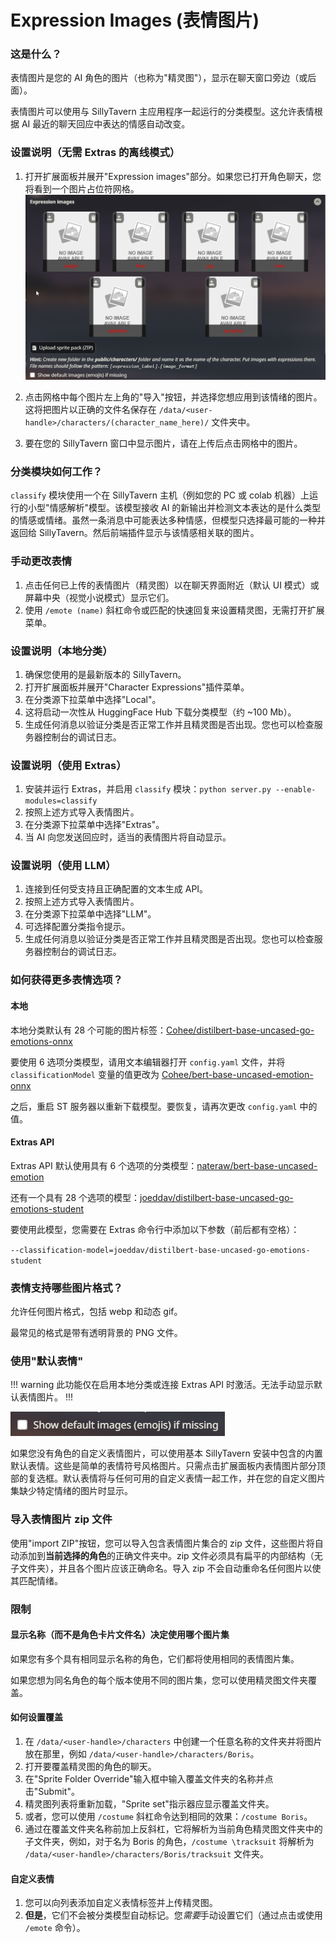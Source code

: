 # Expression Images (表情图片)

### 这是什么？

表情图片是您的 AI 角色的图片（也称为"精灵图"），显示在聊天窗口旁边（或后面）。

表情图片可以使用与 SillyTavern 主应用程序一起运行的分类模型。这允许表情根据 AI 最近的聊天回应中表达的情感自动改变。

### 设置说明（无需 Extras 的离线模式）

1. 打开扩展面板并展开"Expression images"部分。如果您已打开角色聊天，您将看到一个图片占位符网格。
![表情抽屉](/static/extensions/expression-drawer.png)

2. 点击网格中每个图片左上角的"导入"按钮，并选择您想应用到该情绪的图片。这将把图片以正确的文件名保存在 `/data/<user-handle>/characters/(character_name_here)/` 文件夹中。

3. 要在您的 SillyTavern 窗口中显示图片，请在上传后点击网格中的图片。

### 分类模块如何工作？

`classify` 模块使用一个在 SillyTavern 主机（例如您的 PC 或 colab 机器）上运行的小型"情感解析"模型。该模型接收 AI 的新输出并检测文本表达的是什么类型的情感或情绪。虽然一条消息中可能表达多种情感，但模型只选择最可能的一种并返回给 SillyTavern。然后前端插件显示与该情感相关联的图片。

### 手动更改表情

1. 点击任何已上传的表情图片（精灵图）以在聊天界面附近（默认 UI 模式）或屏幕中央（视觉小说模式）显示它们。
2. 使用 `/emote (name)` 斜杠命令或匹配的快速回复来设置精灵图，无需打开扩展菜单。

### 设置说明（本地分类）

1. 确保您使用的是最新版本的 SillyTavern。
2. 打开扩展面板并展开"Character Expressions"插件菜单。
3. 在分类源下拉菜单中选择"Local"。
4. 这将启动一次性从 HuggingFace Hub 下载分类模型（约 ~100 Mb）。
5. 生成任何消息以验证分类是否正常工作并且精灵图是否出现。您也可以检查服务器控制台的调试日志。

### 设置说明（使用 Extras）

1. 安装并运行 Extras，并启用 `classify` 模块：`python server.py --enable-modules=classify`
2. 按照上述方式导入表情图片。
3. 在分类源下拉菜单中选择"Extras"。
4. 当 AI 向您发送回应时，适当的表情图片将自动显示。

### 设置说明（使用 LLM）

1. 连接到任何受支持且正确配置的文本生成 API。
2. 按照上述方式导入表情图片。
3. 在分类源下拉菜单中选择"LLM"。
4. 可选择配置分类指令提示。
5. 生成任何消息以验证分类是否正常工作并且精灵图是否出现。您也可以检查服务器控制台的调试日志。

### 如何获得更多表情选项？

#### 本地

本地分类默认有 28 个可能的图片标签：[Cohee/distilbert-base-uncased-go-emotions-onnx](https://huggingface.co/Cohee/distilbert-base-uncased-go-emotions-onnx)

要使用 6 选项分类模型，请用文本编辑器打开 `config.yaml` 文件，并将 `classificationModel` 变量的值更改为 [Cohee/bert-base-uncased-emotion-onnx](https://huggingface.co/Cohee/bert-base-uncased-emotion-onnx)

之后，重启 ST 服务器以重新下载模型。要恢复，请再次更改 `config.yaml` 中的值。

#### Extras API

Extras API 默认使用具有 6 个选项的分类模型：[nateraw/bert-base-uncased-emotion](https://huggingface.co/nateraw/bert-base-uncased-emotion)

还有一个具有 28 个选项的模型：[joeddav/distilbert-base-uncased-go-emotions-student](https://huggingface.co/joeddav/distilbert-base-uncased-go-emotions-student)

要使用此模型，您需要在 Extras 命令行中添加以下参数（前后都有空格）：

`--classification-model=joeddav/distilbert-base-uncased-go-emotions-student`

### 表情支持哪些图片格式？

允许任何图片格式，包括 webp 和动态 gif。

最常见的格式是带有透明背景的 PNG 文件。

### 使用"默认表情"

!!! warning
此功能仅在启用本地分类或连接 Extras API 时激活。无法手动显示默认表情图片。
!!!

![使用默认表情](/static/extensions/expression-default.png)

如果您没有角色的自定义表情图片，可以使用基本 SillyTavern 安装中包含的内置默认表情。这些是简单的表情符号风格图片。只需点击扩展面板内表情图片部分顶部的复选框。默认表情将与任何可用的自定义表情一起工作，并在您的自定义图片集缺少特定情绪的图片时显示。

### 导入表情图片 zip 文件

使用"import ZIP"按钮，您可以导入包含表情图片集合的 zip 文件，这些图片将自动添加到**当前选择的角色**的正确文件夹中。zip 文件必须具有扁平的内部结构（无子文件夹），并且各个图片应该正确命名。导入 zip 不会自动重命名任何图片以使其匹配情绪。

### 限制

#### 显示名称（而不是角色卡片文件名）决定使用哪个图片集

如果您有多个具有相同显示名称的角色，它们都将使用相同的表情图片集。

如果您想为同名角色的每个版本使用不同的图片集，您可以使用精灵图文件夹覆盖。

#### 如何设置覆盖

1. 在 `/data/<user-handle>/characters` 中创建一个任意名称的文件夹并将图片放在那里，例如 `/data/<user-handle>/characters/Boris`。
2. 打开要覆盖精灵图的角色的聊天。
3. 在"Sprite Folder Override"输入框中输入覆盖文件夹的名称并点击"Submit"。
4. 精灵图列表将重新加载，"Sprite set"指示器应显示覆盖文件夹。
5. 或者，您可以使用 `/costume` 斜杠命令达到相同的效果：`/costume Boris`。
6. 通过在覆盖文件夹名称前加上反斜杠，它将解析为当前角色精灵图文件夹中的子文件夹，例如，对于名为 Boris 的角色，`/costume \tracksuit` 将解析为 `/data/<user-handle>/characters/Boris/tracksuit` 文件夹。

#### 自定义表情

1. 您可以向列表添加自定义表情标签并上传精灵图。
2. **但是**，它们不会被分类模型自动标记。您*需要*手动设置它们（通过点击或使用 `/emote` 命令）。

